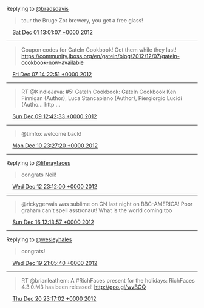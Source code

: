 Replying to [@bradsdavis](https://twitter.com/bradsdavis/status/274782638143848448)

> tour the Bruge Zot brewery, you get a free glass!

<img src="/images/twitter/media/tweet.ico" width="12" /> [Sat Dec 01 13:01:07 +0000 2012](https://twitter.com/kenfinnigan/status/274860680203603968)

----

> Coupon codes for GateIn Cookbook! Get them while they last! https://community.jboss.org/en/gatein/blog/2012/12/07/gatein-cookbook-now-available

<img src="/images/twitter/media/tweet.ico" width="12" /> [Fri Dec 07 14:22:51 +0000 2012](https://twitter.com/kenfinnigan/status/277055575743950848)

----

> RT @KindleJava: #5: GateIn Cookbook: GateIn Cookbook Ken Finnigan (Author), Luca Stancapiano (Author), Piergiorgio Lucidi (Autho... http ...

<img src="/images/twitter/media/tweet.ico" width="12" /> [Sun Dec 09 12:42:33 +0000 2012](https://twitter.com/kenfinnigan/status/277755111596515329)

----

> @timfox welcome back!

<img src="/images/twitter/media/tweet.ico" width="12" /> [Mon Dec 10 23:27:20 +0000 2012](https://twitter.com/kenfinnigan/status/278279762110189568)

----

Replying to [@liferayfaces](https://twitter.com/liferayfaces/status/278931683057758208)

> congrats Neil!

<img src="/images/twitter/media/tweet.ico" width="12" /> [Wed Dec 12 23:12:00 +0000 2012](https://twitter.com/kenfinnigan/status/279000679895416833)

----

> @rickygervais was sublime on GN last night on BBC-AMERICA! Poor graham can't spell asstronaut! What is the world coming too

<img src="/images/twitter/media/tweet.ico" width="12" /> [Sun Dec 16 12:13:57 +0000 2012](https://twitter.com/kenfinnigan/status/280284629590736899)

----

Replying to [@wesleyhales](https://twitter.com/wesleyhales/status/281496766224924672)

> congrats!

<img src="/images/twitter/media/tweet.ico" width="12" /> [Wed Dec 19 21:05:40 +0000 2012](https://twitter.com/kenfinnigan/status/281505604839804928)

----

> RT @brianleathem: A #RichFaces present for the holidays: RichFaces 4.3.0.M3 has been released! http://goo.gl/wvBGQ

<img src="/images/twitter/media/tweet.ico" width="12" /> [Thu Dec 20 23:17:02 +0000 2012](https://twitter.com/kenfinnigan/status/281901051152592898)